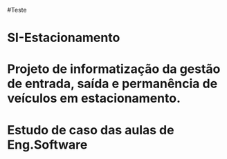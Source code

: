 #Teste
# SI-Estacionamento
# Projeto de informatização da gestão de entrada, saída e permanência de veículos em estacionamento.
# Estudo de caso das aulas de Eng.Software
